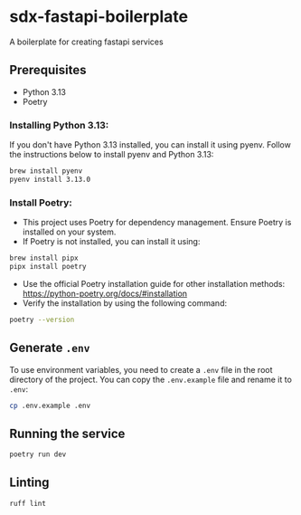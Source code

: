 # sdx-fastapi-boilerplate
A boilerplate for creating fastapi services

## Prerequisites

- Python 3.13
- Poetry

### Installing Python 3.13:

If you don't have Python 3.13 installed, you can install it using pyenv. Follow the instructions below to install pyenv and Python 3.13:

```bash
brew install pyenv
pyenv install 3.13.0
```

### Install Poetry:
   - This project uses Poetry for dependency management. Ensure Poetry is installed on your system.
   - If Poetry is not installed, you can install it using:
```bash
brew install pipx
pipx install poetry
```
- Use the official Poetry installation guide for other installation methods: https://python-poetry.org/docs/#installation
- Verify the installation by using the following command:
```bash
poetry --version
```

## Generate `.env`

To use environment variables, you need to create a `.env` file in the root directory of the project. You can copy the `.env.example` file and rename it to `.env`:

```bash
cp .env.example .env
```

## Running the service

```bash
poetry run dev
```

## Linting

```bash
ruff lint
```
